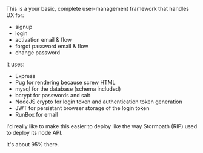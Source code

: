 This is a your basic, complete user-management framework that handles UX for:

* signup
* login
* activation email & flow
* forgot password email & flow
* change password

It uses:

* Express
* Pug for rendering because screw HTML
* mysql for the database (schema included)
* bcrypt for passwords and salt
* NodeJS crypto for login token and authentication token generation
* JWT for persistant browser storage of the login token
* RunBox for email

I'd really like to make this easier to deploy like the way Stormpath (RIP) used to deploy its node API.

It's about 95% there.
